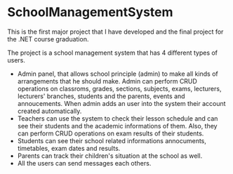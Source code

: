 # SchoolManagementSystem
This is the first major project that I have developed and the final project for the .NET course graduation.

The project is a school management system that has 4 different types of users. 
- Admin panel, that allows school principle (admin) to make all kinds of arrangements that he should make. 
  Admin can perform CRUD operations on classroms, grades, sections,  subjects, exams, lecturers, lecturers' branches, students and the parents, events and annoucements.
  When admin adds an user into the system their account created automatically.
- Teachers can use the system to check their lesson schedule and can see their students and the academic informations of them. Also, they can perform CRUD operations on exam results of their students.
- Students can see their school related informations annocuments, timetables, exam dates and results.
- Parents can track their children's situation at the school as well.
- All the users can send messages each others.


